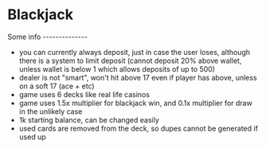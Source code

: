 # Blackjack

Some info --------------
- you can currently always deposit, just in case the user loses,
  although there is a system to limit deposit (cannot deposit 20% above wallet,
  unless wallet is below 1 which allows deposits of up to 500)
- dealer is not "smart", won't hit above 17 even if player has above, unless on a soft 17 (ace + etc)
- game uses 6 decks like real life casinos
- game uses 1.5x multiplier for blackjack win, and 0.1x multiplier for draw in the unlikely case
- 1k starting balance, can be changed easily
- used cards are removed from the deck, so dupes cannot be generated if used up

